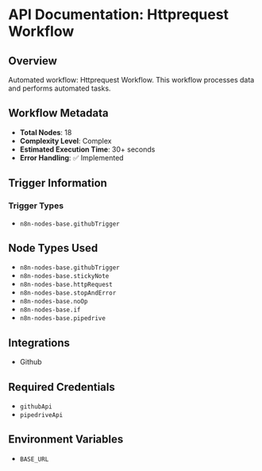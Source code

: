 # API Documentation: Httprequest Workflow

## Overview
Automated workflow: Httprequest Workflow. This workflow processes data and performs automated tasks.

## Workflow Metadata
- **Total Nodes**: 18
- **Complexity Level**: Complex
- **Estimated Execution Time**: 30+ seconds
- **Error Handling**: ✅ Implemented

## Trigger Information
### Trigger Types
- `n8n-nodes-base.githubTrigger`

## Node Types Used
- `n8n-nodes-base.githubTrigger`
- `n8n-nodes-base.stickyNote`
- `n8n-nodes-base.httpRequest`
- `n8n-nodes-base.stopAndError`
- `n8n-nodes-base.noOp`
- `n8n-nodes-base.if`
- `n8n-nodes-base.pipedrive`

## Integrations
- Github

## Required Credentials
- `githubApi`
- `pipedriveApi`

## Environment Variables
- `BASE_URL`
